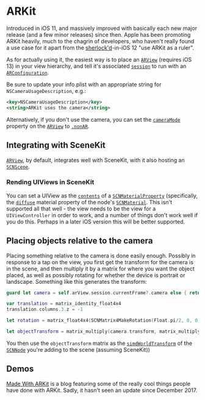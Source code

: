 # ARKit

Introduced in iOS 11, and massively improved with basically each new major release (and a few minor releases) since then. Apple has been promoting ARKit heavily, much to the chagrin of developers, who haven't really found a use case for it apart from the [sherlock'd](https://en.wikipedia.org/wiki/Sherlock_(software)#Sherlocked_as_a_term)-in-iOS 12 "use ARKit as a ruler".

As for actually using it, the easiest way is to place an [`ARView`](https://developer.apple.com/documentation/realitykit/arview) (requires iOS 13) in your view hierarchy, and tell it's associated [`session`](https://developer.apple.com/documentation/arkit/arsession) to run with an [`ARConfiguration`](https://developer.apple.com/documentation/arkit/arconfiguration).

Be sure to update your info.plist with an appropriate string for `NSCameraUsageDescription`, e.g.:

```xml
<key>NSCameraUsageDescription</key>
<string>ARKit uses the camera</string>
```

Alternatively, if you don't use the camera, you can set the [`cameraMode`](https://developer.apple.com/documentation/realitykit/arview/3255305-cameramode) property on the [`ARView`](https://developer.apple.com/documentation/realitykit/arview) to [`.nonAR`](https://developer.apple.com/documentation/realitykit/arview/cameramode).

## Integrating with SceneKit

[`ARView`](https://developer.apple.com/documentation/realitykit/arview), by default, integrates well with SceneKit, with it also hosting an [`SCNScene`](https://developer.apple.com/documentation/scenekit/scnscene).

### Rending UIViews in SceneKit

You can set a UIView as the [`contents`](https://developer.apple.com/documentation/scenekit/scnmaterialproperty/1395372-contents) of a [`SCNMaterialProperty`](https://developer.apple.com/documentation/scenekit/scnmaterialproperty) (specifically, the [`diffuse`](https://developer.apple.com/documentation/scenekit/scnmaterial/1462589-diffuse) material property of the node's [`SCNMaterial`](https://developer.apple.com/documentation/scenekit/scnmaterial). This isn't supported all that well - the view needs to be the view for a `UIViewController` in order to work, and a number of things don't work well if you do this. Perhaps in a later iOS version this will be better supported.

## Placing objects relative to the camera

Placing something relative to the camera is done easily enough. Possibly in response to a tap on the view, you first get the transform for the camera is in the scene, and then multiply it by a matrix for where you want the object placed, as well as possibly rotating for whether the device is portrait or landscape. Something like this generates the transform:

```swift
guard let camera = self.arView.session.currentFrame?.camera else { return }

var translation = matrix_identity_float4x4
translation.columns.3.z = -1

let rotation = matrix_float4x4(SCNMatrix4MakeRotation(Float.pi/2, 0, 0, 1))

let objectTransform = matrix_multiply(camera.transform, matrix_multiply(translation, rotation))
```

You then use the `objectTransform` matrix as the [`simdWorldTransform`](https://developer.apple.com/documentation/scenekit/scnnode/2881868-simdworldtransform) of the [`SCNNode`](https://developer.apple.com/documentation/scenekit/scnnode) you're adding to the scene (assuming SceneKit))

## Demos

[Made With ARKit](https://www.madewitharkit.com) is a blog featuring some of the really cool things people have done with ARKit. Sadly, it hasn't seen an update since December 2017.
